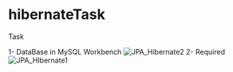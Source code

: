 # hibernateTask
Task

1- DataBase in MySQL Workbench
![JPA_Hibernate2](https://github.com/ahmedelhdad123/hibernateTask/assets/91333530/043916a9-9877-460d-93d9-f1bdc92582ed)
2- Required
![JPA_HIbernate1](https://github.com/ahmedelhdad123/hibernateTask/assets/91333530/52f8de11-2c50-427d-a773-20b55366af3f)




